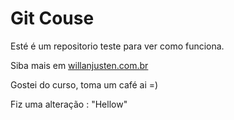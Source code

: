 # Git Couse
Esté é um repositorio teste para ver como funciona.

Siba mais em [willanjusten.com.br](http://willianjsuten.cm.br)

Gostei do curso, toma um café ai =)

Fiz uma alteração : "Hellow"
